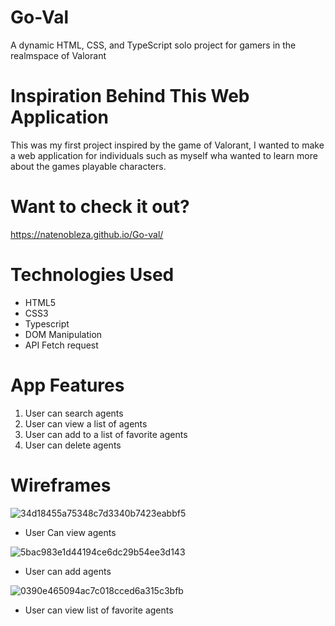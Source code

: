 # Go-Val

A dynamic HTML, CSS, and TypeScript solo project for gamers in the realmspace of Valorant

# Inspiration Behind This Web Application
This was my first project inspired by the game of Valorant, I wanted to make a
web application for individuals such as myself wha wanted to learn more about 
the games playable characters.

# Want to check it out? 
https://natenobleza.github.io/Go-val/

# Technologies Used 
- HTML5
- CSS3
- Typescript
- DOM Manipulation
- API Fetch request
  
# App Features
1. User can search agents
2. User can view a list of agents
3. User can add to a list of favorite agents
4. User can delete agents

# Wireframes
![34d18455a75348c7d3340b7423eabbf5](https://github.com/NateNobleza/Go-val/assets/154506686/3bb7fec2-9724-419a-b6cc-b40597865b24)
- User Can view agents

![5bac983e1d44194ce6dc29b54ee3d143](https://github.com/NateNobleza/Go-val/assets/154506686/9897b668-e905-45b9-84ce-3d4914eee8cd)
- User can add agents

![0390e465094ac7c018cced6a315c3bfb](https://github.com/NateNobleza/Go-val/assets/154506686/fb96fd4e-43bb-43bf-9748-e355b26be525)
- User can view list of favorite agents

